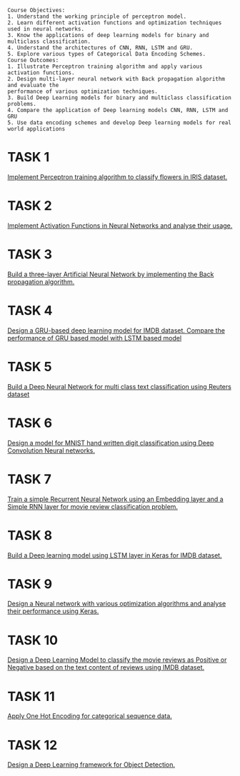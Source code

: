 ```
Course Objectives:
1. Understand the working principle of perceptron model.
2. Learn different activation functions and optimization techniques used in neural networks.
3. Know the applications of deep learning models for binary and multiclass classification.
4. Understand the architectures of CNN, RNN, LSTM and GRU.
5. Explore various types of Categorical Data Encoding Schemes.
Course Outcomes:
1. Illustrate Perceptron training algorithm and apply various activation functions.
2. Design multi-layer neural network with Back propagation algorithm and evaluate the 
performance of various optimization techniques.
3. Build Deep Learning models for binary and multiclass classification problems. 
4. Compare the application of Deep learning models CNN, RNN, LSTM and GRU
5. Use data encoding schemes and develop Deep learning models for real world applications
```
# TASK 1
[Implement Perceptron training algorithm to classify flowers in IRIS dataset.](https://github.com/prabhasg03/academic_work/blob/Deep-Learning-Lab/Task%201/Task%201.ipynb)
# TASK 2
[Implement Activation Functions in Neural Networks and analyse their usage.](https://github.com/prabhasg03/academic_work/blob/Deep-Learning-Lab/Task%202/Task%202.ipynb)
# TASK 3
[Build a three-layer Artificial Neural Network by implementing the Back propagation algorithm.](https://github.com/prabhasg03/academic_work/blob/Deep-Learning-Lab/Task%203/Task%203.ipynb)
# TASK 4
[Design a GRU-based deep learning model for IMDB dataset. Compare the performance of GRU based model with LSTM based model](https://github.com/prabhasg03/academic_work/blob/Deep-Learning-Lab/Task%204/Task%204.ipynb)
# TASK 5
[Build a Deep Neural Network for multi class text classification using Reuters dataset]()
# TASK 6
[Design a model for MNIST hand written digit classification using Deep Convolution Neural networks.]()
# TASK 7
[Train a simple Recurrent Neural Network using an Embedding layer and a Simple RNN layer for movie review classification problem.]()
# TASK 8
[Build a Deep learning model using LSTM layer in Keras for IMDB dataset.]()
# TASK 9
[Design a Neural network with various optimization algorithms and analyse their performance using Keras.]()
# TASK 10
[Design a Deep Learning Model to classify the movie reviews as Positive or Negative based on the text content of reviews using IMDB dataset.]()
# TASK 11
[Apply One Hot Encoding for categorical sequence data.]()
# TASK 12
[Design a Deep Learning framework for Object Detection.]()
